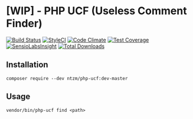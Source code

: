 # [WIP] - PHP UCF (Useless Comment Finder)

[![Build Status](https://travis-ci.org/ntzm/php-ucf.svg?branch=master)](https://travis-ci.org/ntzm/php-ucf)
[![StyleCI](https://styleci.io/repos/101468412/shield?branch=master)](https://styleci.io/repos/101468412)
[![Code Climate](https://codeclimate.com/github/ntzm/useless-comment-finder/badges/gpa.svg)](https://codeclimate.com/github/ntzm/useless-comment-finder)
[![Test Coverage](https://codeclimate.com/github/ntzm/useless-comment-finder/badges/coverage.svg)](https://codeclimate.com/github/ntzm/useless-comment-finder/coverage)
[![SensioLabsInsight](https://insight.sensiolabs.com/projects/49381008-70dd-4a2e-8322-055fd08da84f/mini.png)](https://insight.sensiolabs.com/projects/49381008-70dd-4a2e-8322-055fd08da84f)
[![Total Downloads](https://poser.pugx.org/ntzm/php-ucf/downloads)](https://packagist.org/packages/ntzm/php-ucf)

## Installation

`composer require --dev ntzm/php-ucf:dev-master`

## Usage

`vendor/bin/php-ucf find <path>`
